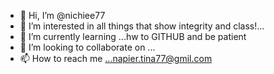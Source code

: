 - 👋 Hi, I’m @nichiee77
- 👀 I’m interested in all things that show integrity and class!...
- 🌱 I’m currently learning ...hw to GITHUB and be patient
- 💞️ I’m looking to collaborate on ...
- 📫 How to reach me ...napier.tina77@gmil.com

<!---
nichiee77/nichiee77 is a ✨ special ✨ repository because its `README.md` (this file) appears on your GitHub profile.
You can click the Preview link to take a look at your changes.
--->
